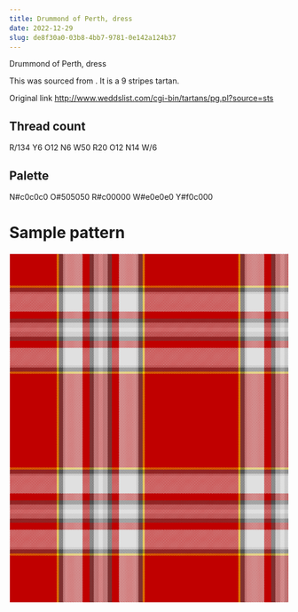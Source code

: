 ```yaml
---
title: Drummond of Perth, dress
date: 2022-12-29
slug: de8f30a0-03b8-4bb7-9781-0e142a124b37
---
```

Drummond of Perth, dress

This was sourced from <no value>.  It is a 9 stripes tartan.

Original link http://www.weddslist.com/cgi-bin/tartans/pg.pl?source=sts

## Thread count
R/134 Y6 O12 N6 W50 R20 O12 N14 W/6

## Palette
N#c0c0c0 O#505050 R#c00000 W#e0e0e0 Y#f0c000

# Sample pattern

![Tartan detail](tartan.png "R/134 Y6 O12 N6 W50 R20 O12 N14 W/6 tartan")